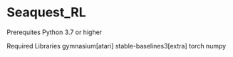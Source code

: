 # Seaquest_RL

Prerequites
Python 3.7 or higher

Required Libraries
gymnasium[atari]
stable-baselines3[extra]
torch
numpy
